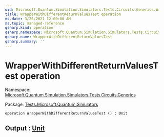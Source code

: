 ```yaml
---
uid: Microsoft.Quantum.Simulation.Simulators.Tests.Circuits.Generics.WrapperWithDifferentReturnValuesTest
title: WrapperWithDifferentReturnValuesTest operation
ms.date: 3/26/2021 12:00:00 AM
ms.topic: managed-reference
qsharp.kind: operation
qsharp.namespace: Microsoft.Quantum.Simulation.Simulators.Tests.Circuits.Generics
qsharp.name: WrapperWithDifferentReturnValuesTest
qsharp.summary: ''
---
```


# WrapperWithDifferentReturnValuesTest operation

Namespace: [Microsoft.Quantum.Simulation.Simulators.Tests.Circuits.Generics](xref:Microsoft.Quantum.Simulation.Simulators.Tests.Circuits.Generics)

Package: [Tests.Microsoft.Quantum.Simulators](https://nuget.org/packages/Tests.Microsoft.Quantum.Simulators)




```qsharp
operation WrapperWithDifferentReturnValuesTest () : Unit
```


## Output : [Unit](xref:microsoft.quantum.lang-ref.unit)

